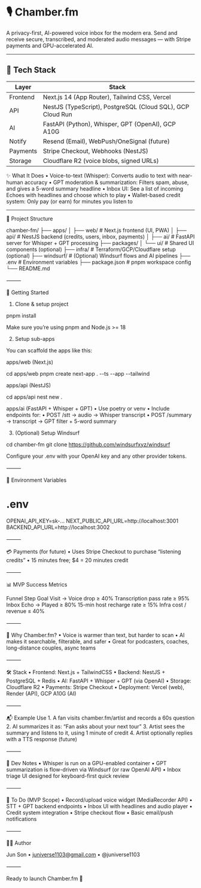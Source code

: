 # 🎙️ Chamber.fm

A privacy-first, AI-powered voice inbox for the modern era. Send and receive secure, transcribed, and moderated audio messages — with Stripe payments and GPU-accelerated AI.

---

## 🧱 Tech Stack

| Layer      | Stack                                                       |
| ----------| ----------------------------------------------------------- |
| Frontend   | Next.js 14 (App Router), Tailwind CSS, Vercel              |
| API        | NestJS (TypeScript), PostgreSQL (Cloud SQL), GCP Cloud Run |
| AI         | FastAPI (Python), Whisper, GPT (OpenAI), GCP A10G          |
| Notify     | Resend (Email), WebPush/OneSignal (future)                 |
| Payments   | Stripe Checkout, Webhooks (NestJS)                         |
| Storage    | Cloudflare R2 (voice blobs, signed URLs)                   |

✨ What It Does
	•	Voice-to-text (Whisper): Converts audio to text with near-human accuracy
	•	GPT moderation & summarization: Filters spam, abuse, and gives a 5-word summary headline
	•	Inbox UI: See a list of incoming Echoes with headlines and choose which to play
	•	Wallet-based credit system: Only pay (or earn) for minutes you listen to

---

🧱 Project Structure

chamber-fm/
├── apps/
│   ├── web/        # Next.js frontend (UI, PWA)
│   ├── api/        # NestJS backend (credits, users, inbox, payments)
│   ├── ai/         # FastAPI server for Whisper + GPT processing
├── packages/
│   └── ui/         # Shared UI components (optional)
├── infra/          # Terraform/GCP/Cloudflare setup (optional)
├── windsurf/       # (Optional) Windsurf flows and AI pipelines
├── .env            # Environment variables
├── package.json    # pnpm workspace config
└── README.md


⸻

🚀 Getting Started

1. Clone & setup project

pnpm install

Make sure you’re using pnpm and Node.js >= 18

2. Setup sub-apps

You can scaffold the apps like this:

apps/web (Next.js)

cd apps/web
pnpm create next-app . --ts --app --tailwind

apps/api (NestJS)

cd apps/api
nest new .

apps/ai (FastAPI + Whisper + GPT)
	•	Use poetry or venv
	•	Include endpoints for:
	•	POST /stt → audio → Whisper transcript
	•	POST /summary → transcript → GPT filter + 5-word summary

3. (Optional) Setup Windsurf

cd chamber-fm
git clone https://github.com/windsurfxyz/windsurf

Configure your .env with your OpenAI key and any other provider tokens.

⸻

🔐 Environment Variables

# .env
OPENAI_API_KEY=sk-...
NEXT_PUBLIC_API_URL=http://localhost:3001
BACKEND_API_URL=http://localhost:3002


⸻

💳 Payments (for future)
	•	Uses Stripe Checkout to purchase “listening credits”
	•	15 minutes free; $4 = 20 minutes credit

⸻

📊 MVP Success Metrics

Funnel Step	Goal
Visit → Voice drop	≥ 40%
Transcription pass rate	≥ 95%
Inbox Echo → Played	≥ 80%
15-min host recharge rate	≥ 15%
Infra cost / revenue	≤ 40%


⸻

🧠 Why Chamber.fm?
	•	Voice is warmer than text, but harder to scan
	•	AI makes it searchable, filterable, and safer
	•	Great for podcasters, coaches, long-distance couples, async teams

⸻

🛠 Stack
	•	Frontend: Next.js + TailwindCSS
	•	Backend: NestJS + PostgreSQL + Redis
	•	AI: FastAPI + Whisper + GPT (via OpenAI)
	•	Storage: Cloudflare R2
	•	Payments: Stripe Checkout
	•	Deployment: Vercel (web), Render (API), GCP A10G (AI)

⸻

📬 Example Use
	1.	A fan visits chamber.fm/artist and records a 60s question
	2.	AI summarizes it as: “Fan asks about your next tour”
	3.	Artist sees the summary and listens to it, using 1 minute of credit
	4.	Artist optionally replies with a TTS response (future)

⸻

🧪 Dev Notes
	•	Whisper is run on a GPU-enabled container
	•	GPT summarization is flow-driven via Windsurf (or raw OpenAI API)
	•	Inbox triage UI designed for keyboard-first quick review

⸻

🧼 To Do (MVP Scope)
	•	Record/upload voice widget (MediaRecorder API)
	•	STT + GPT backend endpoints
	•	Inbox UI with headlines and audio player
	•	Credit system integration
	•	Stripe checkout flow
	•	Basic email/push notifications

⸻

🧑‍🚀 Author

Jun Son
	•	juniverse1103@gmail.com
	•	@juniverse1103

⸻

Ready to launch Chamber.fm 🚀